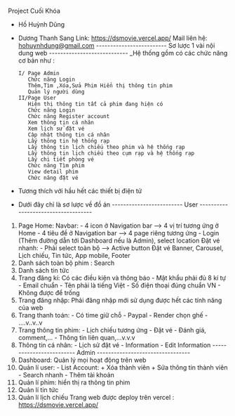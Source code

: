 Project Cuối Khóa 
- Hồ Huỳnh Dũng
- Dương Thanh Sang
Link: https://dsmovie.vercel.app/
Mail liên hệ: hohuynhdung@gmail.com
------------------------- Sơ lược 1 vài nội dung web ----------------------------
_Hệ thống gồm có các chức năng cơ bản như :
       
      I/ Page Admin
         Chức năng Login
         Thêm,Tìm ,Xóa,Sửa Phim Hiển thị thông tin phim
         Quản lý người dùng
      II/Page User
         Hiện thị thông tin tất cả phim đang hiện có
         Chức năng Login
         Chức năng Register account
         Xem thông tin cá nhân
         Xem lịch sử đặt vé
         Cập nhật thông tin cá nhân
         Lấy thông tin hệ thống rạp
         Lấy thông tin lịch chiếu theo phim và hệ thống rạp
         Lấy thông tin lịch chiếu theo cụm rạp và hệ thống rạp
         Lấy chi tiết phòng vé
         Chức năng Tìm phim
         View detail phim 
         Chức năng đặt vé
         
- Tương thích với hầu hết các thiết bị điện tử
- Dưới đây chỉ là sơ lược về đồ án
       ------------------------- User ------------------------------------
1. Page Home: Navbar: - 4 icon ở Navigation bar --> 4 vị trí tương ứng ở Home
                      - 4 tiêu đề ở Navigation bar --> 4 page riêng tương ứng
                      - Login (Thêm đường dẫn tới Dashboard nếu là Admin), select location
              Đặt vé nhanh: - Phải select toàn bộ --> Active button Đặt vé
              Banner, Carousel, Lịch chiếu, Tin tức, App mobile, Footer
2. Danh sách toàn bộ phim : Search
3. Danh sách tin tức
4. Trang đăng kí: Có các điều kiện và thông báo - Mật khẩu phải đủ 8 kí tự
                                                - Email chuẩn
                                                - Tên phải là tiếng Việt
                                                - Số điện thoại đúng chuẩn VN
                                                - Không được để trống
5. Trang đăng nhập: Phải đăng nhập mới sử dụng được hết các tính năng của web
6. Trang thanh toán: - Có time giữ chỗ
                     - Paypal 
                     - Render chọn ghế
                     - ....v..v..v
7. Trang thông tin phim: - Lịch chiếu tương ứng
                         - Đặt vé
                         - Đánh giá, comment,...
                         - Thông tin liên quan,...v.v.v
8. Thông tin cá nhân: - Lịch sử đặt vé
                      - Information
                      - Edit Information
        ------------------------- Admin ---------------------------------
1. Dashboard: Quản lý mọi hoạt động trên web
2. Quản lí user: - List Account: + Xóa thành viên
                                 + Sửa thông tin thành viên
                 - Search nhanh
                 - Thêm tài khoản
3. Quản lí phim: 
       hiển thị ra thông tin phim 
4. Quản lí tin tức
5. Quản lí lịch chiếu 
Trang web được deploy trên vercel : https://dsmovie.vercel.app/
                         
              
